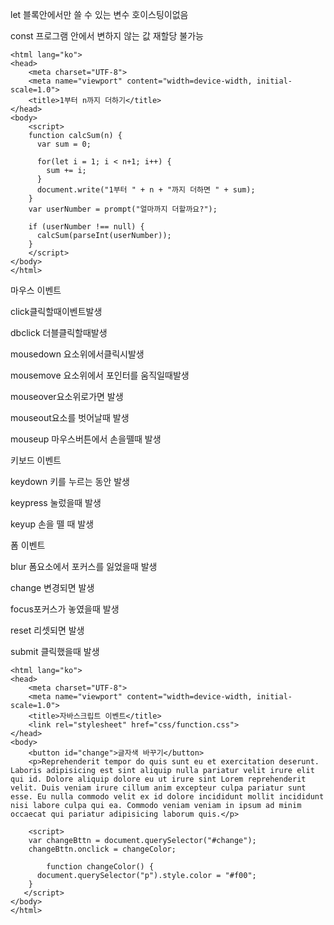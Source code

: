 let
블록안에서만 쓸 수 있는 변수
호이스팅이없음


const
프로그램 안에서 변하지 않는 값
재할당 불가능

```<!DOCTYPE html>
<html lang="ko">
<head>
	<meta charset="UTF-8">
	<meta name="viewport" content="width=device-width, initial-scale=1.0">
	<title>1부터 n까지 더하기</title>
</head>
<body>
	<script>
    function calcSum(n) {
      var sum = 0;
            
      for(let i = 1; i < n+1; i++) {						
        sum += i;	
      }
      document.write("1부터 " + n + "까지 더하면 " + sum);
    }    
    var userNumber = prompt("얼마까지 더할까요?");
    
    if (userNumber !== null) {
      calcSum(parseInt(userNumber));
    }
	</script>
</body>
</html>
```

마우스 이벤트 

click클릭할때이벤트발생

dbclick 더블클릭할때발생

mousedown 요소위에서클릭시발생

mousemove 요소위에서 포인터를 움직일때발생

mouseover요소위로가면 발생

mouseout요소를 벗어날때 발생

mouseup 마우스버튼에서 손을뗄때 발생


키보드 이벤트

keydown 키를 누르는 동안 발생

keypress 눌렀을때 발생

keyup 손을 뗄 때 발생


폼 이벤트

blur 폼요소에서 포커스를 잃었을때 발생

change 변경되면 발생

focus포커스가 놓였을때 발생

reset 리셋되면 발생

submit 클릭했을때 발생


```<!DOCTYPE html>
<html lang="ko">
<head>
	<meta charset="UTF-8">
	<meta name="viewport" content="width=device-width, initial-scale=1.0">
	<title>자바스크립트 이벤트</title>
	<link rel="stylesheet" href="css/function.css">
</head>
<body>
	<button id="change">글자색 바꾸기</button>	
	<p>Reprehenderit tempor do quis sunt eu et exercitation deserunt. Laboris adipisicing est sint aliquip nulla pariatur velit irure elit qui id. Dolore aliquip dolore eu ut irure sint Lorem reprehenderit velit. Duis veniam irure cillum anim excepteur culpa pariatur sunt esse. Eu nulla commodo velit ex id dolore incididunt mollit incididunt nisi labore culpa qui ea. Commodo veniam veniam in ipsum ad minim occaecat qui pariatur adipisicing laborum quis.</p>
	
	<script>
    var changeBttn = document.querySelector("#change");
    changeBttn.onclick = changeColor;
    
		function changeColor() {
      document.querySelector("p").style.color = "#f00";
    }
   </script>
</body>
</html>  




